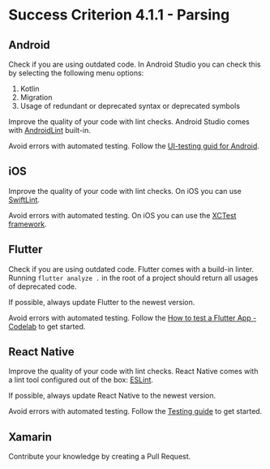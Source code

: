 # Success Criterion 4.1.1 - Parsing

## Android

Check if you are using outdated code. In Android Studio you can check this by selecting the following menu options:

1. Kotlin
2. Migration
3. Usage of redundant or deprecated syntax or deprecated symbols

Improve the quality of your code with lint checks. Android Studio comes with [AndroidLint](https://developer.android.com/studio/write/lint) built-in.

Avoid errors with automated testing. Follow the [UI-testing guid for Android](https://developer.android.com/training/testing/ui-testing).

## iOS

Improve the quality of your code with lint checks. On iOS you can use [SwiftLint](https://github.com/realm/SwiftLint).

Avoid errors with automated testing. On iOS you can use the [XCTest framework](https://www.hackingwithswift.com/articles/148/xcode-ui-testing-cheat-sheet).

## Flutter

Check if you are using outdated code. Flutter comes with a build-in linter. Running `flutter analyze .` in the root of a project should return all usages of deprecated code.

If possible, always update Flutter to the newest version.

Avoid errors with automated testing. Follow the [How to test a Flutter App - Codelab](https://codelabs.developers.google.com/codelabs/flutter-app-testing#0) to get started.

## React Native

Improve the quality of your code with lint checks. React Native comes with a lint tool configured out of the box: [ESLint](https://eslint.org/).

If possible, always update React Native to the newest version.

Avoid errors with automated testing. Follow the [Testing guide](https://reactnative.dev/docs/testing-overview) to get started.

## Xamarin

Contribute your knowledge by creating a Pull Request.
